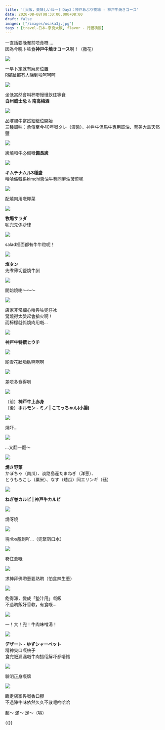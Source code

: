 ```yaml
---
title: '[大阪，美味しいね～] Day3：神戸あぶり牧場 - 神戸牛焼きコース'
date: 2020-08-08T08:30:00.000+08:00
draft: false
images: ["/images/osaka3j.jpg"]
tags : [travel-日本-奈良大阪, flavor - 行膳積腹]
---
```

  
一直話要晚餐前唔食嘢....  
因為今晚卜咗食**神戸牛焼きコース**啊！（撒花）

![](/images/osaka3j1.jpg)

一早卜定就有廂房位置  
R腳趾都冇人睇到啦呵呵呵  
  
![](/images/osaka3j2.jpg)
  
坐低當然會叫杯嘢慢慢飲住等食  
**白州威士忌** & **南高梅酒**  

![](/images/osaka3j3.jpg)

品嚐靚牛當然細緻位開始  
三種調味：承傳至今40年嘅タレ（濃醬）、神戶牛但馬牛專用豉油、奄美大島天然鹽  

![](/images/osaka3j4.jpg)

炭燒和牛必備嘅**備長炭**  

![](/images/osaka3j5.jpg)

**キムチナムル3種盛**  
哈哈係韓系kimchi醬油牛蒡同麻油菠菜呢

![](/images/osaka3j6.jpg)

配燒肉用嘅椰菜

![](/images/osaka3j7.jpg)

**牧場サラダ**  
呢兜先係沙律

![](/images/osaka3j24.jpg)

salad裡面都有牛牛粒呢！

![](/images/osaka3j9.jpg)

**塩タン**  
先嚟薄切鹽燒牛脷  

![](/images/osaka3j10.jpg)

開始燒喇～～～

![](/images/osaka3j11.jpg)

店家非常細心咁畀咗兜仔冰  
驚燒得太㷫起會搶火啊！  
而檸檬就係燒肉用嘅...

![](/images/osaka3j12.jpg)

**神戸牛特撰ヒウチ**  

![](/images/osaka3j13.jpg)

啲雪花狀脂肪啊啊啊

![](/images/osaka3j14.jpg)

差唔多食得喇

![](/images/osaka3j15.jpg)

（前）**神戸牛上赤身**  
（後）**ホルモン - ミノ | こてっちゃん(小腸)**  

![](/images/osaka3j16.jpg)

燒吓...

![](/images/osaka3j17.jpg)

...又翻一翻～

![](/images/osaka3j18.jpg)

**焼き野菜**  
かぼちゃ（南瓜）、淡路島産たまねぎ（洋蔥）、  
とうもろこし（粟米）、なす（矮瓜）同エリンギ（菇）

![](/images/osaka3j19.jpg)

**ねぎ巻カルビ | 神戸牛カルビ**

![](/images/osaka3j20.jpg)

燒呀燒

![](/images/osaka3j21.jpg)

塊ribs靚到吖...（兜緊啲口水）

![](/images/osaka3j22.jpg)

卷住蔥嘅

![](/images/osaka3j23.jpg)

求神拜佛啲蔥要熟啲（怕食辣生蔥）

![](/images/osaka3j25.jpg)

飽得滯，變成「墊汁用」嘅飯  
不過啲飯好香軟，有食嘅...

![](/images/osaka3j26.jpg)

一！大！兜！牛肉味噌湯！

![](/images/osaka3j27.jpg)

**デザート - ゆずシャーベット**  
精神爽口嘅柚子  
食完肥漏漏嘅牛肉搵佢解吓都唔錯

![](/images/osaka3j28.jpg)

驗明正身嘅牌

![](/images/osaka3j29.jpg)

臨走店家畀嘅香口膠  
不過陣牛味依然久久不散呢哈哈哈  
  
  
  
  
超～ 滿～ 足～（嗝）  
  
{{<osaka>}}
